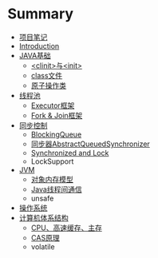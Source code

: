 # Summary

* [项目笔记](xiang-mu-bi-ji.md)
* [Introduction](README.md)
* [JAVA基础](bian-yi.md)
  * [&lt;clinit&gt;与&lt;init&gt;](bian-yi/clinit4e0e3c-init.md)
  * [class文件](classwen-jian.md)
  * [原子操作类](bian-yi/yuan-zi-cao-zuo-lei.md)
* [线程池](xian-cheng-chi.md)
  * [Executor框架](xian-cheng-chi/executorkuang-jia.md)
  * [Fork & Join框架](xian-cheng-chi/fork-and-joinkuang-jia.md)
* [同步控制](tong-bu-kuang-jia.md)
  * [BlockingQueue](tong-bu-kuang-jia/blockingqueue.md)
  * [同步器AbstractQueuedSynchronizer](tong-bu-kuang-jia/abstractqueuedsynchronizer.md)
  * [Synchronized and Lock](tong-bu-kuang-jia/synchronized-and-lock.md)
  * LockSupport
* [JVM](jvm.md)
  * [对象内存模型](jvm/dui-xiang-nei-cun-mo-xing.md)
  * [Java线程间通信](jvm/javaxian-cheng-jian-tong-xin.md)
  * unsafe
* [操作系统](cao-zuo-xi-tong.md)
* [计算机体系结构](ji-suan-ji-ti-xi-jie-gou.md)
  * [CPU、高速缓存、主存](ji-suan-ji-ti-xi-jie-gou/cpu.md)
  * [CAS原理](ji-suan-ji-ti-xi-jie-gou/casyuan-li.md)
  * volatile

